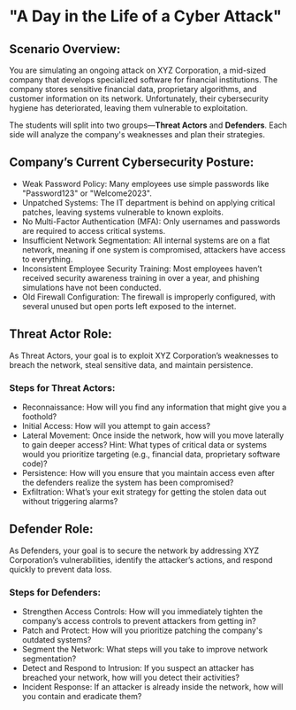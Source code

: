 # "A Day in the Life of a Cyber Attack"
## Scenario Overview:
You are simulating an ongoing attack on XYZ Corporation, a mid-sized company that develops specialized software for financial institutions. The company stores sensitive financial data, proprietary algorithms, and customer information on its network. Unfortunately, their cybersecurity hygiene has deteriorated, leaving them vulnerable to exploitation.

The students will split into two groups—**Threat Actors** and **Defenders**. Each side will analyze the company's weaknesses and plan their strategies.

## Company’s Current Cybersecurity Posture:
* Weak Password Policy: Many employees use simple passwords like "Password123" or "Welcome2023".
* Unpatched Systems: The IT department is behind on applying critical patches, leaving systems vulnerable to known exploits.
* No Multi-Factor Authentication (MFA): Only usernames and passwords are required to access critical systems.
* Insufficient Network Segmentation: All internal systems are on a flat network, meaning if one system is compromised, attackers have access to everything.
* Inconsistent Employee Security Training: Most employees haven’t received security awareness training in over a year, and phishing simulations have not been conducted.
* Old Firewall Configuration: The firewall is improperly configured, with several unused but open ports left exposed to the internet.



## Threat Actor Role:
As Threat Actors, your goal is to exploit XYZ Corporation’s weaknesses to breach the network, steal sensitive data, and maintain persistence.

### Steps for Threat Actors:
* Reconnaissance: How will you find any information that might give you a foothold?
* Initial Access: How will you attempt to gain access?
* Lateral Movement: Once inside the network, how will you move laterally to gain deeper access? 
Hint: What types of critical data or systems would you prioritize targeting (e.g., financial data, proprietary software code)?
* Persistence: How will you ensure that you maintain access even after the defenders realize the system has been compromised?
* Exfiltration: What’s your exit strategy for getting the stolen data out without triggering alarms?

## Defender Role:
As Defenders, your goal is to secure the network by addressing XYZ Corporation’s vulnerabilities, identify the attacker’s actions, and respond quickly to prevent data loss.

### Steps for Defenders:
* Strengthen Access Controls: How will you immediately tighten the company’s access controls to prevent attackers from getting in?
* Patch and Protect: How will you prioritize patching the company's outdated systems?
* Segment the Network: What steps will you take to improve network segmentation?
* Detect and Respond to Intrusion: If you suspect an attacker has breached your network, how will you detect their activities?
* Incident Response: If an attacker is already inside the network, how will you contain and eradicate them?
